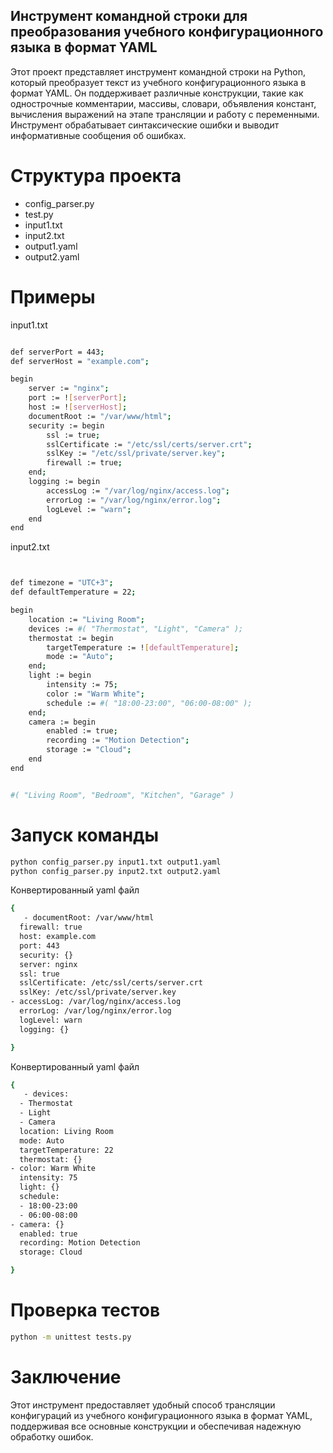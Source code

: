 ## Инструмент командной строки для преобразования учебного конфигурационного языка в формат YAML

Этот проект представляет инструмент командной строки на Python, который преобразует текст из учебного конфигурационного языка в формат YAML. Он поддерживает различные конструкции, такие как однострочные комментарии, массивы, словари, объявления констант, вычисления выражений на этапе трансляции и работу с переменными. Инструмент обрабатывает синтаксические ошибки и выводит информативные сообщения об ошибках.


# Структура проекта
- config_parser.py
- test.py
- input1.txt
- input2.txt
- output1.yaml
- output2.yaml

# Примеры
input1.txt   
```bash

def serverPort = 443;
def serverHost = "example.com";

begin
    server := "nginx";
    port := ![serverPort];
    host := ![serverHost];
    documentRoot := "/var/www/html";
    security := begin
        ssl := true;
        sslCertificate := "/etc/ssl/certs/server.crt";
        sslKey := "/etc/ssl/private/server.key";
        firewall := true;
    end;
    logging := begin
        accessLog := "/var/log/nginx/access.log";
        errorLog := "/var/log/nginx/error.log";
        logLevel := "warn";
    end
end

```
input2.txt   
```bash


def timezone = "UTC+3";
def defaultTemperature = 22;

begin
    location := "Living Room";
    devices := #( "Thermostat", "Light", "Camera" );
    thermostat := begin
        targetTemperature := ![defaultTemperature];
        mode := "Auto";
    end;
    light := begin
        intensity := 75;
        color := "Warm White";
        schedule := #( "18:00-23:00", "06:00-08:00" );
    end;
    camera := begin
        enabled := true;
        recording := "Motion Detection";
        storage := "Cloud";
    end
end


#( "Living Room", "Bedroom", "Kitchen", "Garage" )


```
# Запуск команды 
```bash
python config_parser.py input1.txt output1.yaml
python config_parser.py input2.txt output2.yaml
```
Конвертированный yaml файл 
```bash
{
   - documentRoot: /var/www/html
  firewall: true
  host: example.com
  port: 443
  security: {}
  server: nginx
  ssl: true
  sslCertificate: /etc/ssl/certs/server.crt
  sslKey: /etc/ssl/private/server.key
- accessLog: /var/log/nginx/access.log
  errorLog: /var/log/nginx/error.log
  logLevel: warn
  logging: {}

}
```
Конвертированный yaml файл 
```bash
{
   - devices:
  - Thermostat
  - Light
  - Camera
  location: Living Room
  mode: Auto
  targetTemperature: 22
  thermostat: {}
- color: Warm White
  intensity: 75
  light: {}
  schedule:
  - 18:00-23:00
  - 06:00-08:00
- camera: {}
  enabled: true
  recording: Motion Detection
  storage: Cloud

}
```

# Проверка тестов 
```bash
python -m unittest tests.py
```

# Заключение 
Этот инструмент предоставляет удобный способ трансляции конфигураций из учебного конфигурационного языка в формат YAML, поддерживая все основные конструкции и обеспечивая надежную обработку ошибок.
